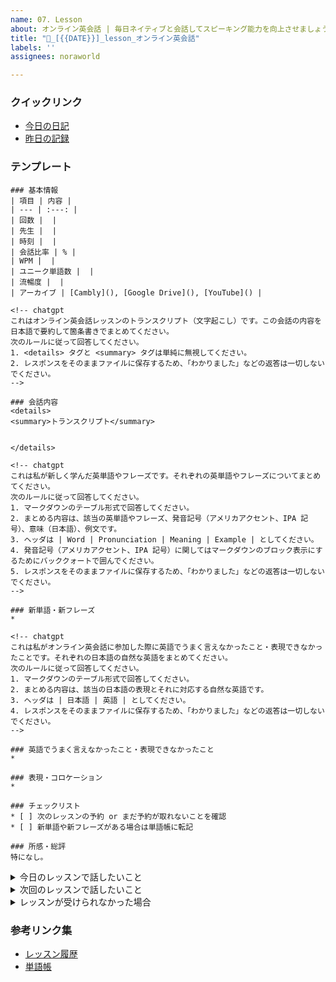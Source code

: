 ```yaml
---
name: 07. Lesson
about: オンライン英会話 | 毎日ネイティブと会話してスピーキング能力を向上させましょう
title: "💬_[{{DATE}}]_lesson_オンライン英会話"
labels: ''
assignees: noraworld

---
```


### クイックリンク
* [今日の日記]([{{MAIN_REPO_TODAY_URL}}])
* [昨日の記録](https://github.com/noraworld/diary-templates/blob/main/templates/lesson/[{{YESTERDAY_YEAR}}]/[{{YESTERDAY_MONTH}}]/[{{YESTERDAY_DATE}}]-.md)



### テンプレート
```
### 基本情報
| 項目 | 内容 |
| --- | :---: |
| 回数 |  |
| 先生 |  |
| 時刻 |  |
| 会話比率 | % |
| WPM |  |
| ユニーク単語数 |  |
| 流暢度 |  |
| アーカイブ | [Cambly](), [Google Drive](), [YouTube]() |
```



```
<!-- chatgpt
これはオンライン英会話レッスンのトランスクリプト（文字起こし）です。この会話の内容を日本語で要約して箇条書きでまとめてください。
次のルールに従って回答してください。
1. <details> タグと <summary> タグは単純に無視してください。
2. レスポンスをそのままファイルに保存するため、「わかりました」などの返答は一切しないでください。
-->

### 会話内容
<details>
<summary>トランスクリプト</summary>


</details>
```



```
<!-- chatgpt
これは私が新しく学んだ英単語やフレーズです。それぞれの英単語やフレーズについてまとめてください。
次のルールに従って回答してください。
1. マークダウンのテーブル形式で回答してください。
2. まとめる内容は、該当の英単語やフレーズ、発音記号（アメリカアクセント、IPA 記号）、意味（日本語）、例文です。
3. ヘッダは | Word | Pronunciation | Meaning | Example | としてください。
4. 発音記号（アメリカアクセント、IPA 記号）に関してはマークダウンのブロック表示にするためにバッククォートで囲んでください。
5. レスポンスをそのままファイルに保存するため、「わかりました」などの返答は一切しないでください。
-->

### 新単語・新フレーズ
*
```



```
<!-- chatgpt
これは私がオンライン英会話に参加した際に英語でうまく言えなかったこと・表現できなかったことです。それぞれの日本語の自然な英語をまとめてください。
次のルールに従って回答してください。
1. マークダウンのテーブル形式で回答してください。
2. まとめる内容は、該当の日本語の表現とそれに対応する自然な英語です。
3. ヘッダは | 日本語 | 英語 | としてください。
4. レスポンスをそのままファイルに保存するため、「わかりました」などの返答は一切しないでください。
-->

### 英語でうまく言えなかったこと・表現できなかったこと
*
```



```
### 表現・コロケーション
*

### チェックリスト
* [ ] 次のレッスンの予約 or まだ予約が取れないことを確認
* [ ] 新単語や新フレーズがある場合は単語帳に転記

### 所感・総評
特になし。
```



<details>
<summary>今日のレッスンで話したいこと</summary>

```
### 今日のレッスンで話したいこと
>
```
</details>



<details>
<summary>次回のレッスンで話したいこと</summary>

```
### 次回のレッスンで話したいこと
>
```
</details>



<details>
<summary>レッスンが受けられなかった場合</summary>

```
### 基本情報
| 項目 | 内容 |
| --- | :---: |
| 先生（予定） |  |
| 時刻（予約時間） |  |

### チェックリスト
* [ ] 代わりのレッスンを予約
* [ ] 次のレッスンの予約 or まだ予約が取れないことを確認

### レッスンを受けられなかった理由

```
</details>



### 参考リンク集
* [レッスン履歴](https://github.com/noraworld/diary-templates/tree/main/templates/lesson)
* [単語帳](https://github.com/noraworld/memo/blob/main/Atsueigo%20School/%E5%8D%98%E8%AA%9E/wordbook.md)
